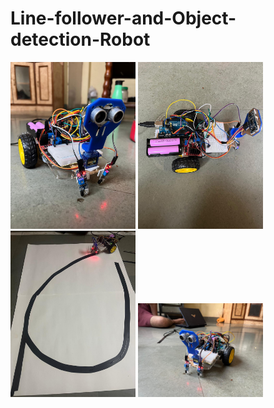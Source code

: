 # Line-follower-and-Object-detection-Robot

<img src="IMG-20240701-WA0001.jpg" width="200"/>
<img src="IMG-20240701-WA0002.jpg" width="200"/>
<img src="IMG-20240701-WA0003.jpg" width="200"/>
<img src="IMG-20240701-WA0004.jpg" width="200"/>

